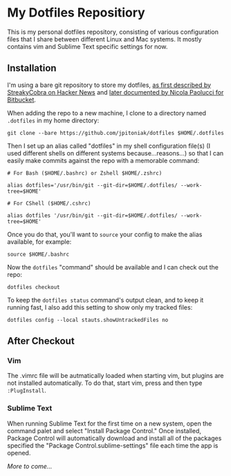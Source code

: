 # My Dotfiles Repositiory

This is my personal dotfiles repository, consisting of various configuration files that I share between different Linux and Mac systems.  It mostly contains vim and Sublime Text specific settings for now.

## Installation

I'm using a bare git repository to store my dotfiles, [as first described by StreakyCobra on Hacker News](https://news.ycombinator.com/item?id=11071754) and [later documented by Nicola Paolucci for Bitbucket](https://www.atlassian.com/git/tutorials/dotfiles).

When adding the repo to a new machine, I clone to a directory named `.dotfiles` in my home directory:

    git clone --bare https://github.com/jpitoniak/dotfiles $HOME/.dotfiles

Then I set up an alias called "dotfiles" in my shell configuration file(s) (I used different shells on different systems because...reasons...) so that I can easily make commits against the repo with a memorable command:

    # For Bash ($HOME/.bashrc) or Zshell $HOME/.zshrc)
    
    alias dotfiles='/usr/bin/git --git-dir=$HOME/.dotfiles/ --work-tree=$HOME'
    
    # For CShell ($HOME/.cshrc)
    
    alias dotfiles '/usr/bin/git --git-dir=$HOME/.dotfiles/ --work-tree=$HOME'

Once you do that, you'll want to `source` your config to make the alias available, for example:

    source $HOME/.bashrc

Now the `dotfiles` "command" should be available and I can check out the repo:

    dotfiles checkout

To keep the `dotfiles status` command's output clean, and to keep it running fast, I also add this setting to show only my tracked files:

    dotfiles config --local stauts.showUntrackedFiles no

## After Checkout

### Vim

The .vimrc file will be autmatically loaded when starting vim, but plugins are not installed automatically. To do that, start vim, press <Esc> and then type `:PlugInstall`.

### Sublime Text

When running Sublime Text for the first time on a new system, open the command palet and select "Install Package Control."  Once installed, Package Control will automatically download and install all of the packages specified the "Package Control.sublime-settings" file each time the app is opened.

*More to come...*
